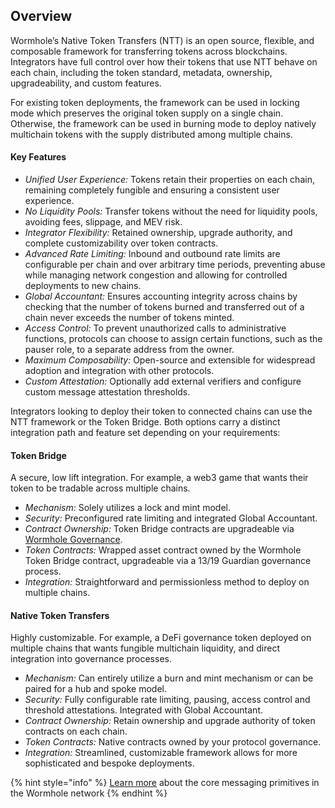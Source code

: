 ## Overview

Wormhole’s Native Token Transfers (NTT) is an open source, flexible, and composable framework for transferring tokens across blockchains. Integrators have full control over how their tokens that use NTT behave on each chain, including the token standard, metadata, ownership, upgradeability, and custom features.

For existing token deployments, the framework can be used in locking mode which preserves the original token supply on a single chain. Otherwise, the framework can be used in burning mode to deploy natively multichain tokens with the supply distributed among multiple chains.

#### Key Features

*   *Unified User Experience:* Tokens retain their properties on each chain, remaining completely fungible and ensuring a consistent user experience.
*   *No Liquidity Pools:* Transfer tokens without the need for liquidity pools, avoiding fees, slippage, and MEV risk.
*   *Integrator Flexibility:* Retained ownership, upgrade authority, and complete customizability over token contracts.
*   *Advanced Rate Limiting:* Inbound and outbound rate limits are configurable per chain and over arbitrary time periods, preventing abuse while managing network congestion and allowing for controlled deployments to new chains.
*   *Global Accountant:* Ensures accounting integrity across chains by checking that the number of tokens burned and transferred out of a chain never exceeds the number of tokens minted.
*  *Access Control:* To prevent unauthorized calls to administrative functions, protocols can choose to assign certain functions, such as the pauser role, to a separate address from the owner.
*   *Maximum Composability:* Open-source and extensible for widespread adoption and integration with other protocols.
*   *Custom Attestation:* Optionally add external verifiers and configure custom message attestation thresholds.


Integrators looking to deploy their token to connected chains can use the NTT framework or the Token Bridge. Both options carry a distinct integration path and feature set depending on your requirements:

#### Token Bridge

A secure, low lift integration. For example, a web3 game that wants  their token to be tradable across multiple chains.

- *Mechanism:* Solely utilizes a lock and mint model.
- *Security:* Preconfigured rate limiting and integrated Global Accountant.
- *Contract Ownership:* Token Bridge contracts are upgradeable via [Wormhole Governance](https://docs.wormhole.com/wormhole/explore-wormhole/security).
- *Token Contracts:* Wrapped asset contract owned by the Wormhole Token Bridge contract, upgradeable via a 13/19 Guardian governance process.
- *Integration:* Straightforward and permissionless method to deploy on multiple chains.


#### Native Token Transfers

Highly customizable. For example, a DeFi governance token deployed on multiple chains that wants fungible multichain liquidity, and direct integration into governance processes.

- *Mechanism:* Can entirely utilize a burn and mint mechanism or can be paired for a hub and spoke model.
- *Security:* Fully configurable rate limiting, pausing, access control and threshold attestations. Integrated with Global Accountant.
- *Contract Ownership:* Retain ownership and upgrade authority of token contracts on each chain.
- *Token Contracts:* Native contracts owned by your protocol governance.
- *Integration:* Streamlined, customizable framework allows for more sophisticated and bespoke deployments.


{% hint style="info" %} [Learn more](https://docs.wormhole.com/wormhole/explore-wormhole/vaa) about the core messaging primitives in the Wormhole network {% endhint %} 
